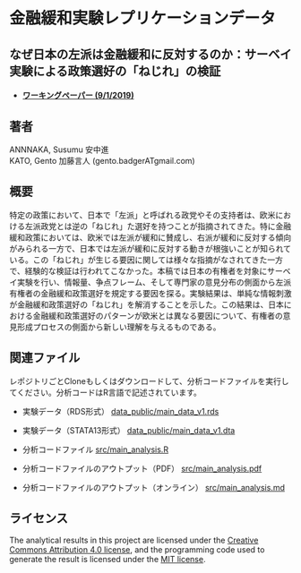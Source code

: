 # 金融緩和実験レプリケーションデータ

## なぜ日本の左派は金融緩和に反対するのか：サーベイ実験による政策選好の「ねじれ」の検証

* #### [ワーキングペーパー (9/1/2019)](paper/Econ_Ideology_Paper.pdf)

## 著者
ANNNAKA, Susumu 安中進 <br>
KATO, Gento 加藤言人 (gento.badgerATgmail.com)

## 概要
特定の政策において、日本で「左派」と呼ばれる政党やその支持者は、欧米における左派政党とは逆の「ねじれ」た選好を持つことが指摘されてきた。特に金融緩和政策においては、欧米では左派が緩和に賛成し、右派が緩和に反対する傾向がみられる一方で、日本では左派が緩和に反対する動きが根強いことが知られている。この「ねじれ」が生じる要因に関しては様々な指摘がなされてきた一方で、経験的な検証は行われてこなかった。本稿では日本の有権者を対象にサーベイ実験を行い、情報量、争点フレーム、そして専門家の意見分布の側面から左派有権者の金融緩和政策選好を規定する要因を探る。実験結果は、単純な情報刺激が金融緩和政策選好の「ねじれ」を解消することを示した。この結果は、日本における金融緩和政策選好のパターンが欧米とは異なる要因について、有権者の意見形成プロセスの側面から新しい理解を与えるものである。

## 関連ファイル

レポジトリごとCloneもしくはダウンロードして、分析コードファイルを実行してください。分析コードはR言語で記述されています。

* 実験データ（RDS形式） [data_public/main_data_v1.rds](data_public/main_data_v1.rds)
* 実験データ（STATA13形式） [data_public/main_data_v1.dta](data_public/main_data_v1.dta)

* 分析コードファイル [src/main_analysis.R](src/main_analysis.R)
* 分析コードファイルのアウトプット（PDF） [src/main_analysis.pdf](src/main_analysis.pdf)
* 分析コードファイルのアウトプット（オンライン） [src/main_analysis.md](src/main_analysis.md)

## ライセンス

The analytical results in this project are licensed under the [Creative Commons Attribution 4.0 license](https://choosealicense.com/licenses/cc-by-4.0/), and the programming code used to generate the result is licensed under the [MIT license](https://choosealicense.com/licenses/mit/).